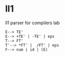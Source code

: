 # ll1
ll1 parser for compilers lab

```
E--> TE'
E--> +TE' | -TE' | eps
T--> FT'
T'--> *FT' |  /FT' | eps
F--> num | id | (E)
```